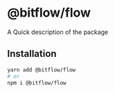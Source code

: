 # @bitflow/flow

A Quick description of the package

## Installation

```sh
yarn add @bitflow/flow
# or
npm i @bitflow/flow
```
